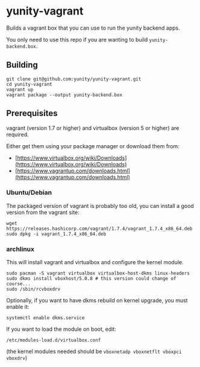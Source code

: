 # yunity-vagrant

Builds a vagrant box that you can use to run the yunity backend apps.

You only need to use this repo if you are wanting to build `yunity-backend.box`.

## Building

```
git clone git@github.com:yunity/yunity-vagrant.git
cd yunity-vagrant
vagrant up
vagrant package --output yunity-backend.box
```

## Prerequisites

vagrant (version 1.7 or higher) and virtualbox (version 5 or higher) are required.

Either get them using your package manager or download them from:

* [https://www.virtualbox.org/wiki/Downloads](https://www.virtualbox.org/wiki/Downloads)
* [https://www.vagrantup.com/downloads.html](https://www.vagrantup.com/downloads.html)

### Ubuntu/Debian

The packaged version of vagrant is probably too old, you can install a good version from the vagrant site:

```
wget https://releases.hashicorp.com/vagrant/1.7.4/vagrant_1.7.4_x86_64.deb
sudo dpkg -i vagrant_1.7.4_x86_64.deb
```

### archlinux

This will install vagrant and virtualbox and configure the kernel module.

```
sudo pacman -S vagrant virtualbox virtualbox-host-dkms linux-headers
sudo dkms install vboxhost/5.0.8 # this version could change of course...
sudo /sbin/rcvboxdrv
```

Optionally, if you want to have dkms rebuild on kernel upgrade, you must enable it:
```
systemctl enable dkms.service
```

If you want to load the module on boot, edit:
```
/etc/modules-load.d/virtualbox.conf
```

(the kernel modules needed should be `vboxnetadp vboxnetflt vboxpci vboxdrv`)
